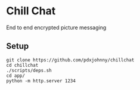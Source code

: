 # Chill Chat

End to end encrypted picture messaging

## Setup

```console
git clone https://github.com/pdxjohnny/chillchat
cd chillchat
./scripts/deps.sh
cd app/
python -m http.server 1234
```

